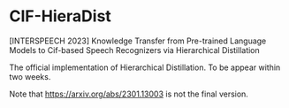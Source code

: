# CIF-HieraDist
[INTERSPEECH 2023] Knowledge Transfer from Pre-trained Language Models to Cif-based Speech Recognizers via Hierarchical Distillation 

The official implementation of Hierarchical Distillation. To be appear within two weeks.

Note that https://arxiv.org/abs/2301.13003 is not the final version.
